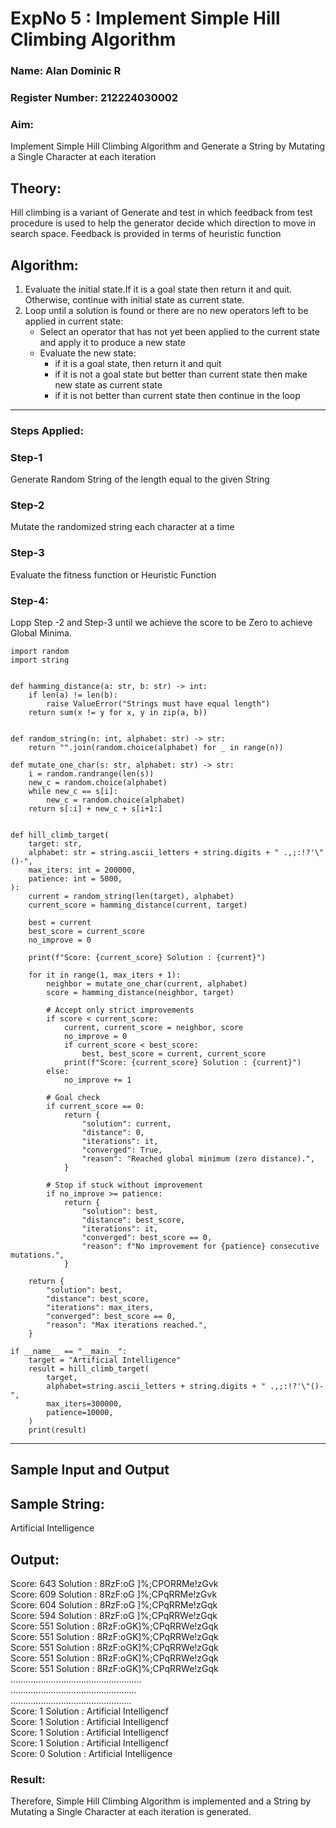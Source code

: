 <h1>ExpNo 5 : Implement Simple Hill Climbing Algorithm</h1> 
<h3>Name: Alan Dominic R            </h3>
<h3>Register Number:  212224030002           </h3>
<H3>Aim:</H3>
<p>Implement Simple Hill Climbing Algorithm and Generate a String by Mutating a Single Character at each iteration </p>
<h2> Theory: </h2>
<p>Hill climbing is a variant of Generate and test in which feedback from test procedure is used to help the generator decide which direction to move in search space.
Feedback is provided in terms of heuristic function
</p>


<h2>Algorithm:</h2>
<p>
<ol>
 <li> Evaluate the initial state.If it is a goal state then return it and quit. Otherwise, continue with initial state as current state.</li> 
<li>Loop until a solution is found or there are no new operators left to be applied in current state:
<ul><li>Select an operator that has not yet been applied to the current state and apply it to produce a new state</li>
<li>Evaluate the new state:
  <ul>
<li>if it is a goal state, then return it and quit</li>
<li>if it is not a goal state but better than current state then make new state as current state</li>
<li>if it is not better than current state then continue in the loop</li>
    </ul>
</li>
</ul>
</li>
</ol>

</p>
<hr>
<h3> Steps Applied:</h3>
<h3>Step-1</h3>
<p> Generate Random String of the length equal to the given String</p>
<h3>Step-2</h3>
<p>Mutate the randomized string each character at a time</p>
<h3>Step-3</h3>
<p> Evaluate the fitness function or Heuristic Function</p>
<h3>Step-4:</h3>
<p> Lopp Step -2 and Step-3  until we achieve the score to be Zero to achieve Global Minima.</p>

```
import random
import string


def hamming_distance(a: str, b: str) -> int:
    if len(a) != len(b):
        raise ValueError("Strings must have equal length")
    return sum(x != y for x, y in zip(a, b))


def random_string(n: int, alphabet: str) -> str:
    return "".join(random.choice(alphabet) for _ in range(n))

def mutate_one_char(s: str, alphabet: str) -> str:
    i = random.randrange(len(s))
    new_c = random.choice(alphabet)
    while new_c == s[i]:
        new_c = random.choice(alphabet)
    return s[:i] + new_c + s[i+1:]


def hill_climb_target(
    target: str,
    alphabet: str = string.ascii_letters + string.digits + " .,;:!?'\"()-",
    max_iters: int = 200000,
    patience: int = 5000,
):
    current = random_string(len(target), alphabet)
    current_score = hamming_distance(current, target)

    best = current
    best_score = current_score
    no_improve = 0

    print(f"Score: {current_score} Solution : {current}")

    for it in range(1, max_iters + 1):
        neighbor = mutate_one_char(current, alphabet)
        score = hamming_distance(neighbor, target)

        # Accept only strict improvements
        if score < current_score:
            current, current_score = neighbor, score
            no_improve = 0
            if current_score < best_score:
                best, best_score = current, current_score
            print(f"Score: {current_score} Solution : {current}")
        else:
            no_improve += 1

        # Goal check
        if current_score == 0:
            return {
                "solution": current,
                "distance": 0,
                "iterations": it,
                "converged": True,
                "reason": "Reached global minimum (zero distance).",
            }

        # Stop if stuck without improvement
        if no_improve >= patience:
            return {
                "solution": best,
                "distance": best_score,
                "iterations": it,
                "converged": best_score == 0,
                "reason": f"No improvement for {patience} consecutive mutations.",
            }

    return {
        "solution": best,
        "distance": best_score,
        "iterations": max_iters,
        "converged": best_score == 0,
        "reason": "Max iterations reached.",
    }

if __name__ == "__main__":
    target = "Artificial Intelligence"
    result = hill_climb_target(
        target,
        alphabet=string.ascii_letters + string.digits + " .,;:!?'\"()-",
        max_iters=300000,
        patience=10000,
    )
    print(result)

 ```

<hr>
<h2>Sample Input and Output</h2>
<h2>Sample String:</h2> Artificial Intelligence
<h2>Output:</h2>
Score: 643  Solution :  8RzF:oG ]%;CPORRMe!zGvk<br>
Score: 609  Solution :  8RzF:oG ]%;CPqRRMe!zGvk<br>
Score: 604  Solution :  8RzF:oG ]%;CPqRRMe!zGqk<br>
Score: 594  Solution :  8RzF:oG ]%;CPqRRWe!zGqk<br>
Score: 551  Solution :  8RzF:oGK]%;CPqRRWe!zGqk<br>
Score: 551  Solution :  8RzF:oGK]%;CPqRRWe!zGqk<br>
Score: 551  Solution :  8RzF:oGK]%;CPqRRWe!zGqk<br>
Score: 551  Solution :  8RzF:oGK]%;CPqRRWe!zGqk<br>
Score: 551  Solution :  8RzF:oGK]%;CPqRRWe!zGqk<br>
....................................................<br>
..................................................<br>
................................................<br>
Score: 1  Solution :  Artificial Intelligencf<br>
Score: 1  Solution :  Artificial Intelligencf<br>
Score: 1  Solution :  Artificial Intelligencf<br>
Score: 1  Solution :  Artificial Intelligencf<br>
Score: 0  Solution :  Artificial Intelligence<br>

<H3>Result:</H3>
<p>Therefore, Simple Hill Climbing Algorithm is implemented and a String by Mutating a Single Character at each iteration is generated.</p>
